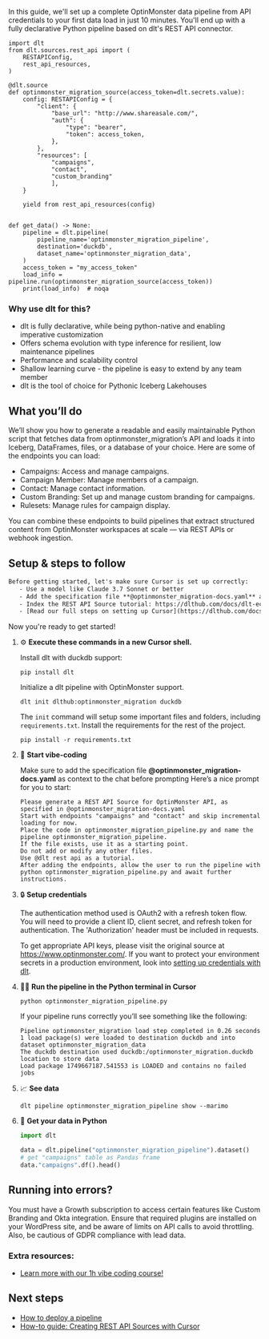 In this guide, we'll set up a complete OptinMonster data pipeline from API credentials to your first data load in just 10 minutes. You'll end up with a fully declarative Python pipeline based on dlt's REST API connector.

```python-outcome
import dlt
from dlt.sources.rest_api import (
    RESTAPIConfig,
    rest_api_resources,
)

@dlt.source
def optinmonster_migration_source(access_token=dlt.secrets.value):
    config: RESTAPIConfig = {
        "client": {
            "base_url": "http://www.shareasale.com/",
            "auth": {
                "type": "bearer",
                "token": access_token,
            },
        },
        "resources": [
            "campaigns",
            "contact",
            "custom_branding"
            ],
    }

    yield from rest_api_resources(config)


def get_data() -> None:
    pipeline = dlt.pipeline(
        pipeline_name='optinmonster_migration_pipeline',
        destination='duckdb',
        dataset_name='optinmonster_migration_data', 
    )
    access_token = "my_access_token"
    load_info = pipeline.run(optinmonster_migration_source(access_token))
    print(load_info)  # noqa
```

### Why use dlt for this?

- dlt is fully declarative, while being python-native and enabling imperative customization
- Offers schema evolution with type inference for resilient, low maintenance pipelines
- Performance and scalability control
- Shallow learning curve - the pipeline is easy to extend by any team member
- dlt is the tool of choice for Pythonic Iceberg Lakehouses

## What you’ll do

We’ll show you how to generate a readable and easily maintainable Python script that fetches data from optinmonster_migration’s API and loads it into Iceberg, DataFrames, files, or a database of your choice. Here are some of the endpoints you can load:

- Campaigns: Access and manage campaigns.
- Campaign Member: Manage members of a campaign.
- Contact: Manage contact information.
- Custom Branding: Set up and manage custom branding for campaigns.
- Rulesets: Manage rules for campaign display.

You can combine these endpoints to build pipelines that extract structured content from OptinMonster workspaces at scale — via REST APIs or webhook ingestion.

## Setup & steps to follow

```default
Before getting started, let's make sure Cursor is set up correctly:
   - Use a model like Claude 3.7 Sonnet or better
   - Add the specification file **@optinmonster_migration-docs.yaml** as context
   - Index the REST API Source tutorial: https://dlthub.com/docs/dlt-ecosystem/verified-sources/rest_api/ and add it to context as **@dlt rest api**
   - [Read our full steps on setting up Cursor](https://dlthub.com/docs/dlt-ecosystem/llm-tooling/cursor-restapi#23-configuring-cursor-with-documentation)
```

Now you're ready to get started! 

1. ⚙️ **Execute these commands in a new Cursor shell.**
    
    Install dlt with duckdb support:
    ```shell
    pip install dlt
    ```

    Initialize a dlt pipeline with OptinMonster support.
    ```shell
    dlt init dlthub:optinmonster_migration duckdb
    ```

    The `init` command will setup some important files and folders, including `requirements.txt`. Install the requirements for the rest of the project.
    ```shell
    pip install -r requirements.txt
    ```
    
2. 🤠 **Start vibe-coding**
    
    Make sure to add the specification file **@optinmonster_migration-docs.yaml** as context to the chat before prompting
    Here’s a nice prompt for you to start: 
    
    ```prompt
    Please generate a REST API Source for OptinMonster API, as specified in @optinmonster_migration-docs.yaml 
    Start with endpoints "campaigns" and "contact" and skip incremental loading for now. 
    Place the code in optinmonster_migration_pipeline.py and name the pipeline optinmonster_migration_pipeline. 
    If the file exists, use it as a starting point. 
    Do not add or modify any other files. 
    Use @dlt rest api as a tutorial. 
    After adding the endpoints, allow the user to run the pipeline with python optinmonster_migration_pipeline.py and await further instructions.
    ```

    
3. 🔒 **Setup credentials** 
    
    The authentication method used is OAuth2 with a refresh token flow. You will need to provide a client ID, client secret, and refresh token for authentication. The 'Authorization' header must be included in requests.
    
    To get appropriate API keys, please visit the original source at https://www.optinmonster.com/.
    If you want to protect your environment secrets in a production environment, look into [setting up credentials with dlt](https://dlthub.com/docs/walkthroughs/add_credentials).
    
4. 🏃‍♀️ **Run the pipeline in the Python terminal in Cursor**
    
    ```shell
    python optinmonster_migration_pipeline.py
    ```
    
    If your pipeline runs correctly you’ll see something like the following:
    
    ```shell
    Pipeline optinmonster_migration load step completed in 0.26 seconds
    1 load package(s) were loaded to destination duckdb and into dataset optinmonster_migration_data
    The duckdb destination used duckdb:/optinmonster_migration.duckdb location to store data
    Load package 1749667187.541553 is LOADED and contains no failed jobs
    ```
    
5. 📈 **See data**
    
    ```shell
    dlt pipeline optinmonster_migration_pipeline show --marimo
    ```
    
6. 🐍 **Get your data in Python**
    
    ```python
    import dlt

   data = dlt.pipeline("optinmonster_migration_pipeline").dataset()
   # get "campaigns" table as Pandas frame
   data."campaigns".df().head()
    ```

## Running into errors?

You must have a Growth subscription to access certain features like Custom Branding and Okta integration. Ensure that required plugins are installed on your WordPress site, and be aware of limits on API calls to avoid throttling. Also, be cautious of GDPR compliance with lead data.

### Extra resources:

- [Learn more with our 1h vibe coding course!](https://www.youtube.com/watch?v=GGid70rnJuM)

## Next steps

- [How to deploy a pipeline](https://dlthub.com/docs/walkthroughs/deploy-a-pipeline)
- [How-to guide: Creating REST API Sources with Cursor](https://dlthub.com/docs/dlt-ecosystem/llm-tooling/cursor-restapi)